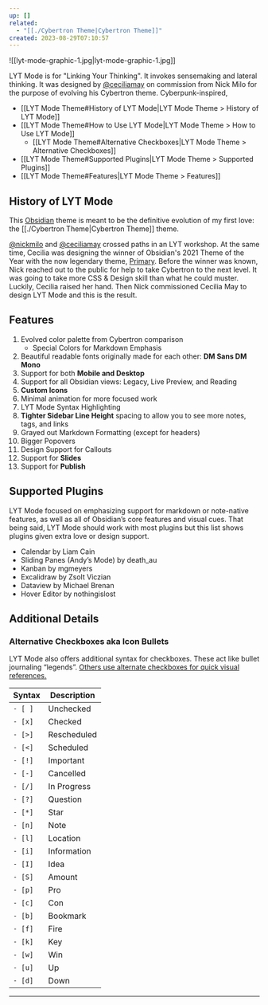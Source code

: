 ```yaml
---
up: []
related:
  - "[[./Cybertron Theme|Cybertron Theme]]"
created: 2023-08-29T07:10:57
---
```


![[lyt-mode-graphic-1.jpg|lyt-mode-graphic-1.jpg]]

LYT Mode is for "Linking Your Thinking". It invokes sensemaking and lateral thinking. It was designed by [@ceciliamay](https://github.com/ceciliamay) on commission from Nick Milo for the purpose of evolving his Cybertron theme. Cyberpunk-inspired,

- [[LYT Mode Theme#History of LYT Mode|LYT Mode Theme > History of LYT Mode]]
- [[LYT Mode Theme#How to Use LYT Mode|LYT Mode Theme > How to Use LYT Mode]]
	- [[LYT Mode Theme#Alternative Checkboxes|LYT Mode Theme > Alternative Checkboxes]]
- [[LYT Mode Theme#Supported Plugins|LYT Mode Theme > Supported Plugins]]
- [[LYT Mode Theme#Features|LYT Mode Theme > Features]]

## History of LYT Mode

This [Obsidian](https://obsidian.md/) theme is meant to be the definitive evolution of my first love: the [[./Cybertron Theme|Cybertron Theme]] theme.

[@nickmilo](https://github.com/nickmilo) and [@ceciliamay](https://github.com/ceciliamay) crossed paths in an LYT workshop. At the same time, Cecilia was designing the winner of Obsidian's 2021 Theme of the Year with the now legendary theme, [Primary](https://github.com/ceciliamay/obsidianmd-theme-primary). Before the winner was known, Nick reached out to the public for help to take Cybertron to the next level. It was going to take more CSS & Design skill than what he could muster. Luckily, Cecilia raised her hand. Then Nick commissioned Cecilia May to design LYT Mode and this is the result.

## Features

1. Evolved color palette from Cybertron comparison
	- Special Colors for Markdown Emphasis
2. Beautiful readable fonts originally made for each other: **DM Sans DM Mono**
3. Support for both **Mobile and Desktop**
4. Support for all Obsidian views: Legacy, Live Preview, and Reading
5. **Custom Icons**
6. Minimal animation for more focused work
7. LYT Mode Syntax Highlighting
8. **Tighter Sidebar Line Height** spacing to allow you to see more notes, tags, and links
9. Grayed out Markdown Formatting (except for headers)
10. Bigger Popovers
11. Design Support for Callouts
12. Support for **Slides**
13. Support for **Publish**

## Supported Plugins

LYT Mode focused on emphasizing support for markdown or note-native features, as well as all of Obsidian’s core features and visual cues. That being said, LYT Mode should work with most plugins but this list shows plugins given extra love or design support.

- Calendar by Liam Cain
- Sliding Panes (Andy’s Mode) by death_au
- Kanban by mgmeyers
- Excalidraw by Zsolt Viczian
- Dataview by Michael Brenan
- Hover Editor by nothingislost

## Additional Details

### Alternative Checkboxes aka Icon Bullets

LYT Mode also offers additional syntax for checkboxes. These act like bullet journaling “legends”. [Others use alternate checkboxes for quick visual references.](https://www.youtube.com/watch?v=8IL0wFUT6XQ)

| Syntax | Description | 
| ------- | ----------- |
| `- [ ]` | Unchecked |
| `- [x]` | Checked |
| `- [>]` | Rescheduled |
| `- [<]` | Scheduled |
| `- [!]` | Important |
| `- [-]` | Cancelled |
| `- [/]` | In Progress |
| `- [?]` | Question |
| `- [*]` | Star |
| `- [n]` | Note |
| `- [l]` | Location |
| `- [i]` | Information |
| `- [I]` | Idea |
| `- [S]` | Amount |
| `- [p]` | Pro |
| `- [c]` | Con |
| `- [b]` | Bookmark |
| `- [f]` | Fire |
| `- [k]` | Key |
| `- [w]` | Win |
| `- [u]` | Up |
| `- [d]` | Down |

---

